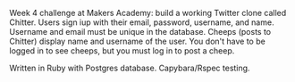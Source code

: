 Week 4 challenge at Makers Academy: build a working Twitter clone called Chitter.
Users sign iup with their email, password, username, and name. Username and email
must be unique in the database. Cheeps (posts to Chitter) display name and username
of the user. You don't have to be logged in to see cheeps, but you must log in to post a cheep.

Written in Ruby with Postgres database. Capybara/Rspec testing.
